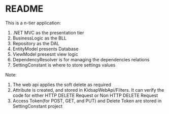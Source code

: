 # README #

This is a n-tier application:
1. .NET MVC as the presentation tier
2. BusinessLogic as the BLL
3. Repository as the DAL
4. EntityModel presents Database
5. ViewModel presesnt view logic
6. DependencyResolver is for managing the dependencies relations
7. SettingConstant is where to store settings values

Note:
1. The web api applies the soft delete as required 
2. Attribute is created, and stored in KidsapWebApi/Filters. It can verify the code for either HTTP DELETE Request or Non HTTP DELETE Request
3. Access Token(for POST, GET, and PUT) and Delete Token are stored in SettingConstant project
